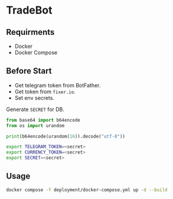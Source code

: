 # TradeBot


## Requirments

- Docker
- Docker Compose

## Before Start

- Get telegram token from BotFather.
- Get token from `fixer.io`.
- Set env secrets.

Generate `SECRET` for DB.

```python
from base64 import b64encode
from os import urandom

print(b64encode(urandom(16)).decode("utf-8"))
```

```bash
export TELEGRAM_TOKEN=<secret>
export CURRENCY_TOKEN=<secret>
export SECRET=<secret>
```

## Usage

```bash
docker compose -f deployment/docker-compose.yml up -d --build
```
